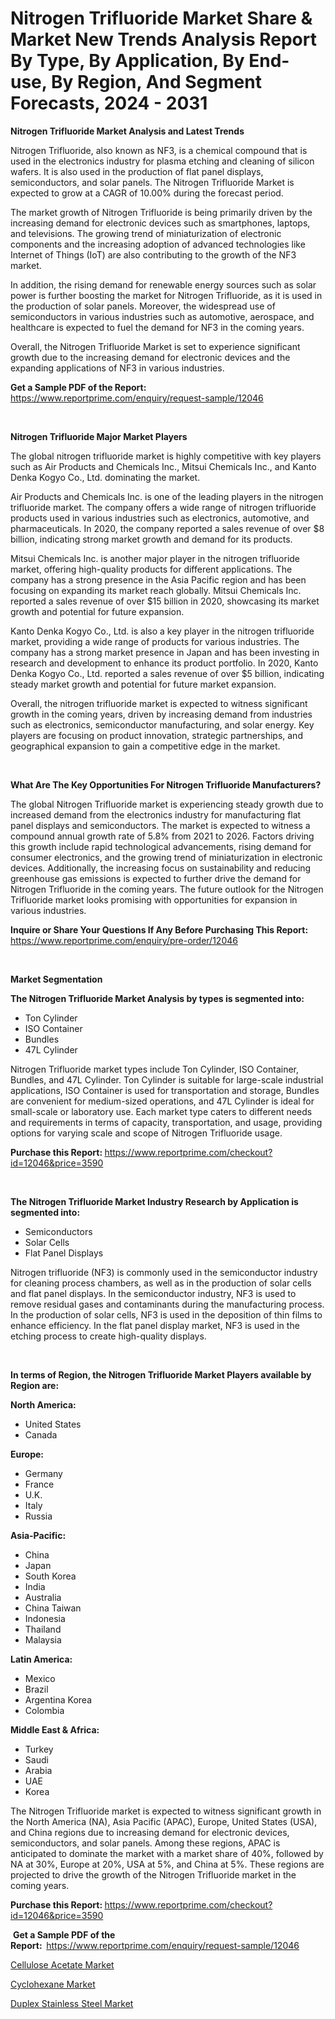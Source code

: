 <p><h1>Nitrogen Trifluoride Market Share & Market New Trends Analysis Report By Type, By Application, By End-use, By Region, And Segment Forecasts, 2024 - 2031</h1></p><p><strong>Nitrogen Trifluoride Market Analysis and Latest Trends</strong></p>
<p><p>Nitrogen Trifluoride, also known as NF3, is a chemical compound that is used in the electronics industry for plasma etching and cleaning of silicon wafers. It is also used in the production of flat panel displays, semiconductors, and solar panels. The Nitrogen Trifluoride Market is expected to grow at a CAGR of 10.00% during the forecast period.</p><p>The market growth of Nitrogen Trifluoride is being primarily driven by the increasing demand for electronic devices such as smartphones, laptops, and televisions. The growing trend of miniaturization of electronic components and the increasing adoption of advanced technologies like Internet of Things (IoT) are also contributing to the growth of the NF3 market.</p><p>In addition, the rising demand for renewable energy sources such as solar power is further boosting the market for Nitrogen Trifluoride, as it is used in the production of solar panels. Moreover, the widespread use of semiconductors in various industries such as automotive, aerospace, and healthcare is expected to fuel the demand for NF3 in the coming years.</p><p>Overall, the Nitrogen Trifluoride Market is set to experience significant growth due to the increasing demand for electronic devices and the expanding applications of NF3 in various industries.</p></p>
<p><strong>Get a Sample PDF of the Report:&nbsp;</strong> <a href="https://www.reportprime.com/enquiry/request-sample/12046">https://www.reportprime.com/enquiry/request-sample/12046</a></p>
<p>&nbsp;</p>
<p><strong>Nitrogen Trifluoride Major Market Players</strong></p>
<p><p>The global nitrogen trifluoride market is highly competitive with key players such as Air Products and Chemicals Inc., Mitsui Chemicals Inc., and Kanto Denka Kogyo Co., Ltd. dominating the market. </p><p>Air Products and Chemicals Inc. is one of the leading players in the nitrogen trifluoride market. The company offers a wide range of nitrogen trifluoride products used in various industries such as electronics, automotive, and pharmaceuticals. In 2020, the company reported a sales revenue of over $8 billion, indicating strong market growth and demand for its products.</p><p>Mitsui Chemicals Inc. is another major player in the nitrogen trifluoride market, offering high-quality products for different applications. The company has a strong presence in the Asia Pacific region and has been focusing on expanding its market reach globally. Mitsui Chemicals Inc. reported a sales revenue of over $15 billion in 2020, showcasing its market growth and potential for future expansion.</p><p>Kanto Denka Kogyo Co., Ltd. is also a key player in the nitrogen trifluoride market, providing a wide range of products for various industries. The company has a strong market presence in Japan and has been investing in research and development to enhance its product portfolio. In 2020, Kanto Denka Kogyo Co., Ltd. reported a sales revenue of over $5 billion, indicating steady market growth and potential for future market expansion.</p><p>Overall, the nitrogen trifluoride market is expected to witness significant growth in the coming years, driven by increasing demand from industries such as electronics, semiconductor manufacturing, and solar energy. Key players are focusing on product innovation, strategic partnerships, and geographical expansion to gain a competitive edge in the market.</p></p>
<p>&nbsp;</p>
<p><strong>What Are The Key Opportunities For Nitrogen Trifluoride Manufacturers?</strong></p>
<p><p>The global Nitrogen Trifluoride market is experiencing steady growth due to increased demand from the electronics industry for manufacturing flat panel displays and semiconductors. The market is expected to witness a compound annual growth rate of 5.8% from 2021 to 2026. Factors driving this growth include rapid technological advancements, rising demand for consumer electronics, and the growing trend of miniaturization in electronic devices. Additionally, the increasing focus on sustainability and reducing greenhouse gas emissions is expected to further drive the demand for Nitrogen Trifluoride in the coming years. The future outlook for the Nitrogen Trifluoride market looks promising with opportunities for expansion in various industries.</p></p>
<p><strong>Inquire or Share Your Questions If Any Before Purchasing This Report:</strong> <a href="https://www.reportprime.com/enquiry/pre-order/12046">https://www.reportprime.com/enquiry/pre-order/12046</a></p>
<p>&nbsp;</p>
<p><strong>Market Segmentation</strong></p>
<p><strong>The Nitrogen Trifluoride Market Analysis by types is segmented into:</strong></p>
<p><ul><li>Ton Cylinder</li><li>ISO Container</li><li>Bundles</li><li>47L Cylinder</li></ul></p>
<p><p>Nitrogen Trifluoride market types include Ton Cylinder, ISO Container, Bundles, and 47L Cylinder. Ton Cylinder is suitable for large-scale industrial applications, ISO Container is used for transportation and storage, Bundles are convenient for medium-sized operations, and 47L Cylinder is ideal for small-scale or laboratory use. Each market type caters to different needs and requirements in terms of capacity, transportation, and usage, providing options for varying scale and scope of Nitrogen Trifluoride usage.</p></p>
<p><strong>Purchase this Report:&nbsp;</strong><a href="https://www.reportprime.com/checkout?id=12046&price=3590">https://www.reportprime.com/checkout?id=12046&price=3590</a></p>
<p>&nbsp;</p>
<p><strong>The Nitrogen Trifluoride Market Industry Research by Application is segmented into:</strong></p>
<p><ul><li>Semiconductors</li><li>Solar Cells</li><li>Flat Panel Displays</li></ul></p>
<p><p>Nitrogen trifluoride (NF3) is commonly used in the semiconductor industry for cleaning process chambers, as well as in the production of solar cells and flat panel displays. In the semiconductor industry, NF3 is used to remove residual gases and contaminants during the manufacturing process. In the production of solar cells, NF3 is used in the deposition of thin films to enhance efficiency. In the flat panel display market, NF3 is used in the etching process to create high-quality displays.</p></p>
<p>&nbsp;</p>
<p><strong>In terms of Region, the Nitrogen Trifluoride Market Players available by Region are:</strong></p>
<p>
    <p> <strong> North America: </strong>
        <ul>
            <li>United States</li>
            <li>Canada</li>
        </ul>
        </p> 
    <p> <strong> Europe: </strong>
        <ul>
            <li>Germany</li>
            <li>France</li>
            <li>U.K.</li>
            <li>Italy</li>
            <li>Russia</li>
        </ul>
        </p> 
    <p> <strong> Asia-Pacific: </strong>
        <ul>
            <li>China</li>
            <li>Japan</li>
            <li>South Korea</li>
            <li>India</li>
            <li>Australia</li>
            <li>China Taiwan</li>
            <li>Indonesia</li>
            <li>Thailand</li>
            <li>Malaysia</li>
        </ul>
        </p> 
    <p> <strong> Latin America: </strong>
        <ul>
            <li>Mexico</li>
            <li>Brazil</li>
            <li>Argentina Korea</li>
            <li>Colombia</li>
        </ul>
        </p> 
    <p> <strong> Middle East & Africa: </strong>
        <ul>
            <li>Turkey</li>
            <li>Saudi</li>
            <li>Arabia</li>
            <li>UAE</li>
            <li>Korea</li>
        </ul>
    </p>
    </p>
<p><p>The Nitrogen Trifluoride market is expected to witness significant growth in the North America (NA), Asia Pacific (APAC), Europe, United States (USA), and China regions due to increasing demand for electronic devices, semiconductors, and solar panels. Among these regions, APAC is anticipated to dominate the market with a market share of 40%, followed by NA at 30%, Europe at 20%, USA at 5%, and China at 5%. These regions are projected to drive the growth of the Nitrogen Trifluoride market in the coming years.</p></p>
<p><strong>Purchase this Report: </strong><a href="https://www.reportprime.com/checkout?id=12046&price=3590">https://www.reportprime.com/checkout?id=12046&price=3590</a></p>
<p>&nbsp;<strong>Get a Sample PDF of the Report:&nbsp;&nbsp;</strong><a href="https://www.reportprime.com/enquiry/request-sample/12046">https://www.reportprime.com/enquiry/request-sample/12046</a></p>
<p><strong></strong></p>
<p><p><a href="https://github.com/ruddyyedelwadw/Market-Research-Report-List-1/blob/main/cellulose-acetate-market.md">Cellulose Acetate Market</a></p><p><a href="https://github.com/jaidynmorantestelletmjzya/Market-Research-Report-List-1/blob/main/cyclohexane-market.md">Cyclohexane Market</a></p><p><a href="https://github.com/juniordelafrance/Market-Research-Report-List-2/blob/main/duplex-stainless-steel-market.md">Duplex Stainless Steel Market</a></p></p>